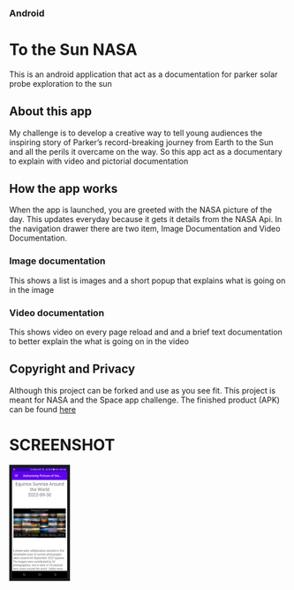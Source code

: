 ### Android ###
# To the Sun NASA
This is an android application that act as a documentation for parker solar probe
exploration to the sun

## About this app
My challenge is to develop a creative way to tell young audiences the inspiring story of Parker’s 
record-breaking journey from Earth to the Sun and all the perils it overcame on the way.
So this app act as a documentary to explain with video and pictorial documentation

## How the app works
When the app is launched, you are greeted with the NASA picture of the day. This updates everyday
because it gets it details from the NASA Api.
In the navigation drawer there are two item, Image Documentation and Video Documentation.

### Image documentation
This shows a list is images and a short popup that explains what is going on in the image

### Video documentation
This shows video on every page reload and and a brief text documentation to better explain the 
what is going on in the video

## Copyright and Privacy
Although this project can be forked and use as you see fit.
This project is meant for NASA and the Space app challenge.
The finished product (APK) can be found [here](https://github.com/Ohior/to_the_sun_NASA/blob/main/APK/FirstToTheSun.apk)

# SCREENSHOT
<p align="left">
  <a href="#"><img src="https://github.com/Ohior/to_the_sun_NASA/blob/main/APK/img1.png" alt="header" border="5" width=100 height=200></a>
</p>
